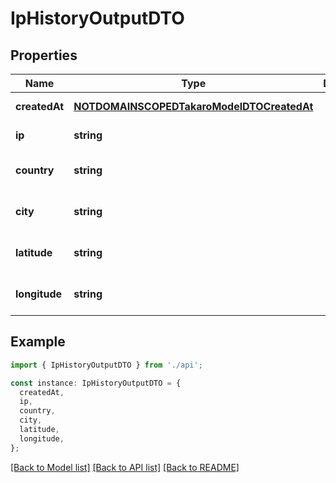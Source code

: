# IpHistoryOutputDTO

## Properties

| Name          | Type                                                                                    | Description | Notes                             |
| ------------- | --------------------------------------------------------------------------------------- | ----------- | --------------------------------- |
| **createdAt** | [**NOTDOMAINSCOPEDTakaroModelDTOCreatedAt**](NOTDOMAINSCOPEDTakaroModelDTOCreatedAt.md) |             | [default to undefined]            |
| **ip**        | **string**                                                                              |             | [default to undefined]            |
| **country**   | **string**                                                                              |             | [optional] [default to undefined] |
| **city**      | **string**                                                                              |             | [optional] [default to undefined] |
| **latitude**  | **string**                                                                              |             | [optional] [default to undefined] |
| **longitude** | **string**                                                                              |             | [optional] [default to undefined] |

## Example

```typescript
import { IpHistoryOutputDTO } from './api';

const instance: IpHistoryOutputDTO = {
  createdAt,
  ip,
  country,
  city,
  latitude,
  longitude,
};
```

[[Back to Model list]](../README.md#documentation-for-models) [[Back to API list]](../README.md#documentation-for-api-endpoints) [[Back to README]](../README.md)
